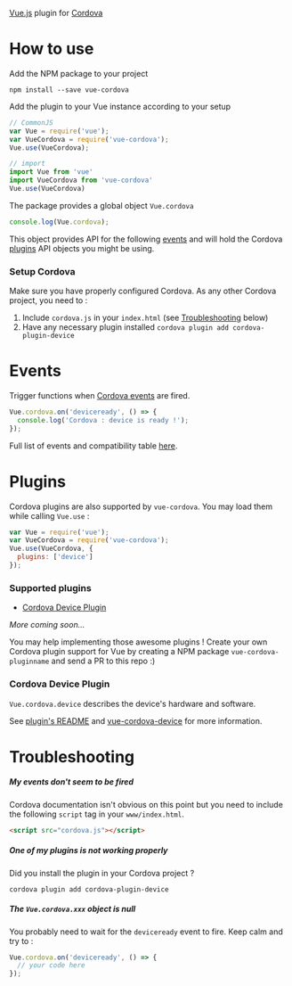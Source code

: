 [Vue.js](https://vuejs.org/) plugin for [Cordova](https://cordova.apache.org/)

# How to use

Add the NPM package to your project

```shell
npm install --save vue-cordova
```

Add the plugin to your Vue instance according to your setup

```javascript
// CommonJS
var Vue = require('vue');
var VueCordova = require('vue-cordova');
Vue.use(VueCordova);

// import
import Vue from 'vue'
import VueCordova from 'vue-cordova'
Vue.use(VueCordova)
```

The package provides a global object `Vue.cordova`

```javascript
console.log(Vue.cordova);
```

This object provides API for the following [events](#event) and will hold the Cordova [plugins](#plugins) API objects you might be using.

### Setup Cordova

Make sure you have properly configured Cordova. As any other Cordova project, you need to :

1. Include `cordova.js` in your `index.html` (see [Troubleshooting](#troubleshooting) below)
1. Have any necessary plugin installed `cordova plugin add cordova-plugin-device`

# Events

Trigger functions when [Cordova events](https://cordova.apache.org/docs/en/latest/cordova/events/events.html) are fired.

```javascript
Vue.cordova.on('deviceready', () => {
  console.log('Cordova : device is ready !');
});
```

Full list of events and compatibility table [here](https://cordova.apache.org/docs/en/latest/cordova/events/events.html).

# Plugins

Cordova plugins are also supported by `vue-cordova`. You may load them while calling `Vue.use` :

```javascript
var Vue = require('vue');
var VueCordova = require('vue-cordova');
Vue.use(VueCordova, {
  plugins: ['device']
});
```

### Supported plugins

- [Cordova Device Plugin](https://www.npmjs.com/package/cordova-plugin-device)

*More coming soon...*

You may help implementing those awesome plugins ! Create your own Cordova plugin support for Vue by creating a NPM package `vue-cordova-pluginname` and send a PR to this repo :)

### Cordova Device Plugin

`Vue.cordova.device` describes the device's hardware and software.

See [plugin's README](https://www.npmjs.com/package/cordova-plugin-device) and [vue-cordova-device](https://www.npmjs.com/package/vue-cordova-device) for more information.

# Troubleshooting

##### My events don't seem to be fired

Cordova documentation isn't obvious on this point but you need to include the following `script` tag in your `www/index.html`.

```html
<script src="cordova.js"></script>
```

##### One of my plugins is not working properly

Did you install the plugin in your Cordova project ?

```shell
cordova plugin add cordova-plugin-device
```

##### The `Vue.cordova.xxx` object is null

You probably need to wait for the `deviceready` event to fire. Keep calm and try to :

```javascript
Vue.cordova.on('deviceready', () => {
  // your code here
});
```
